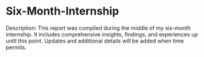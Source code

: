 # Six-Month-Internship

Description: This report was compiled during the middle of my six-month internship. It includes comprehensive insights, findings, and experiences up until this point. Updates and additional details will be added when time permits.
